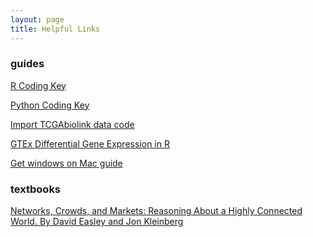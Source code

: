 ```yaml
---
layout: page
title: Helpful Links
---
```



### guides

[R Coding Key]([https://github.com/NalaHam/R_helpful_functions])

[Python Coding Key]([https://github.com/NalaHam/Python_helpful_functions/blob/main/stuff])

[Import TCGAbiolink data code]([https://github.com/NalaHam/TCGAbiolinks_helpful_functions])

[GTEx Differential Gene Expression in R]([https://github.com/NalaHam/DEG_tutorial])

[Get windows on Mac guide]([https://www.intego.com/mac-security-blog/how-to-run-windows-11-for-free-on-an-m1-m2-m3-or-m4-mac/amp/])

### textbooks
[Networks, Crowds, and Markets: Reasoning About a Highly Connected World. By David Easley and Jon Kleinberg]([https://www.cs.cornell.edu/home/kleinber/networks-book/])

<br>
<br>
<br>
